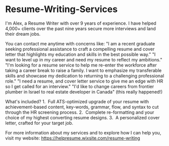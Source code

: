 # Resume-Writing-Services
I'm Alex, a Resume Writer with over 9 years of experience.
I have helped 4,000+ clients over the past nine years secure more interviews and land their dream jobs.

You can contact me anytime with concerns like:
"I am a recent graduate seeking professional assistance to craft a compelling resume and cover letter that highlights my education and skills in the best possible way."
"I want to level up in my career and need my resume to reflect my ambitions."
"I'm looking for a resume service to help me re-enter the workforce after taking a career break to raise a family. I want to emphasize my transferable skills and showcase my dedication to returning to a challenging professional role."
"I need a resume, and cover letter service to give me an edge with HR so I get called for an interview."
"I'd like to change careers from frontier plumber in Israel to real estate developer in Сanada" (this really happened!)

What's included?
1.  Full ATS-optimized upgrade of your resume with achievement-based content, key-words, grammar, flow, and syntax to cut through the HR screening process.
2.  Complete re-formatting and your choice of my highest converting resume designs.
3.  A personalized cover letter, crafted for your target job.

For more information about my services and to explore how I can help you, visit my website:
https://helpresume.wixsite.com/resume-writing

